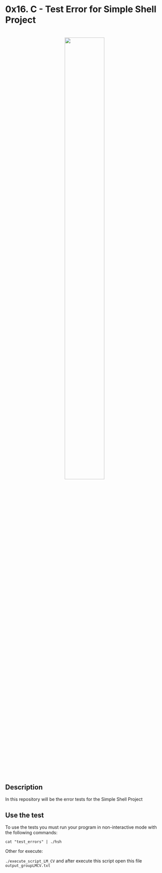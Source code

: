 # 0x16. C - Test Error for Simple Shell Project
<h1 align ="center">
<img src="https://assets.website-files.com/6105315644a26f77912a1ada/610540e8b4cd6969794fe673_Holberton_School_logo-04-04.svg" height="60%" width="50%">
</h1>

## Description
In this repository will be the error tests for the Simple Shell Project
## Use the test
To use the tests you must run your program in non-interactive mode with the following commands:

`cat "test_errors" | ./hsh`

Other for execute:

`./execute_script_LM_CV` and after execute this script open this file `output_groupLMCV.txt`
